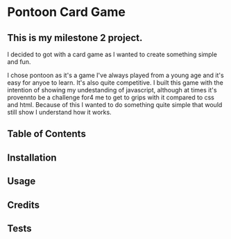 # Pontoon Card Game

## This is my milestone 2 project.

I decided to got with a card game as I wanted to create something simple and fun.

I chose pontoon as it's a game I've always played from a young age and it's easy for anyoe to learn. It's also quite competitive.
I built this game with the intention of showing my undestanding of javascript, although at times it's provennto be a challenge for4 me to get to grips with it compared to css and html. Because of this I wanted to do something quite simple that would still show I understand how it works.

## Table of Contents

## Installation

## Usage

## Credits

## Tests
